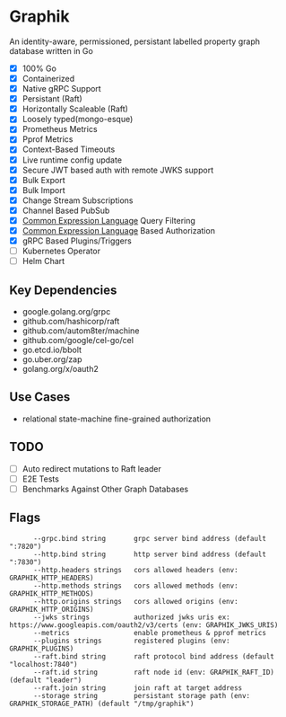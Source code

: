 # Graphik

An identity-aware, permissioned, persistant labelled property graph database written in Go

- [x] 100% Go
- [x] Containerized
- [x] Native gRPC Support
- [x] Persistant (Raft)
- [x] Horizontally Scaleable (Raft)
- [x] Loosely typed(mongo-esque)
- [x] Prometheus Metrics
- [x] Pprof Metrics
- [x] Context-Based Timeouts
- [x] Live runtime config update
- [x] Secure JWT based auth with remote JWKS support
- [x] Bulk Export
- [x] Bulk Import
- [x] Change Stream Subscriptions
- [x] Channel Based PubSub
- [x] [Common Expression Language](https://opensource.google/projects/cel) Query Filtering
- [x] [Common Expression Language](https://opensource.google/projects/cel) Based Authorization
- [x] gRPC Based Plugins/Triggers
- [ ] Kubernetes Operator
- [ ] Helm Chart

## Key Dependencies

- google.golang.org/grpc
- github.com/hashicorp/raft
- github.com/autom8ter/machine
- github.com/google/cel-go/cel
- go.etcd.io/bbolt
- go.uber.org/zap
- golang.org/x/oauth2

## Use Cases

- relational state-machine fine-grained authorization

## TODO

- [ ] Auto redirect mutations to Raft leader
- [ ] E2E Tests
- [ ] Benchmarks Against Other Graph Databases

## Flags

```text
      --grpc.bind string       grpc server bind address (default ":7820")
      --http.bind string       http server bind address (default ":7830")
      --http.headers strings   cors allowed headers (env: GRAPHIK_HTTP_HEADERS)
      --http.methods strings   cors allowed methods (env: GRAPHIK_HTTP_METHODS)
      --http.origins strings   cors allowed origins (env: GRAPHIK_HTTP_ORIGINS)
      --jwks strings           authorized jwks uris ex: https://www.googleapis.com/oauth2/v3/certs (env: GRAPHIK_JWKS_URIS)
      --metrics                enable prometheus & pprof metrics
      --plugins strings        registered plugins (env: GRAPHIK_PLUGINS)
      --raft.bind string       raft protocol bind address (default "localhost:7840")
      --raft.id string         raft node id (env: GRAPHIK_RAFT_ID) (default "leader")
      --raft.join string       join raft at target address
      --storage string         persistant storage path (env: GRAPHIK_STORAGE_PATH) (default "/tmp/graphik")


```
